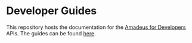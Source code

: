 # Developer Guides

This repository hosts the documentation for the [Amadeus for Developers](https://developers.amadeus.com) APIs. The guides can be found [here](https://amadeus4dev.github.io/developer-guides/).
